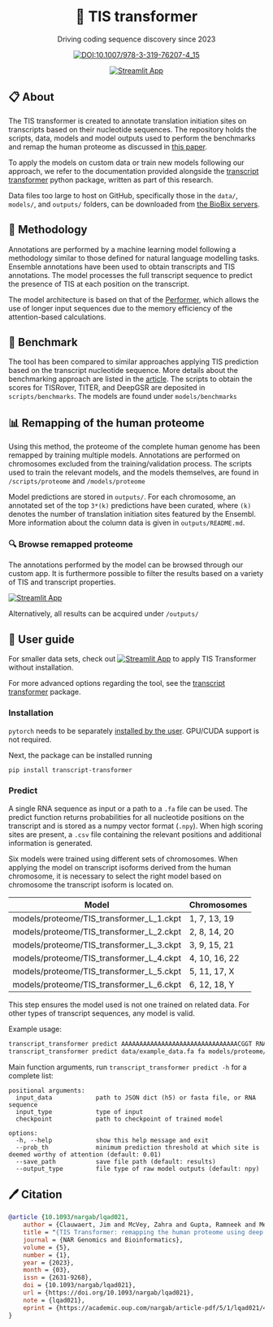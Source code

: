 <div align="center">
<h1>🧬 TIS transformer</h1>

Driving coding sequence discovery since 2023

[![DOI:10.1007/978-3-319-76207-4_15](https://zenodo.org/badge/DOI/10.1007/978-3-319-76207-4_15.svg)](https://doi.org/10.1093/nargab/lqad021)

[![Streamlit App](https://static.streamlit.io/badges/streamlit_badge_black_white.svg)](http://jdcla.ugent.be)
</div>

## 📋 About <a name="about"></a>
The TIS transformer is created to annotate translation initiation sites on transcripts based on their nucleotide sequences. The repository holds the scripts, data, models and model outputs used to perform the benchmarks and remap the human proteome as discussed in [this paper](https://www.biorxiv.org/content/10.1101/2021.11.18.468957v1).

To apply the models on custom data or train new models following our approach, we refer to the documentation provided alongside the [transcript transformer](https://github.com/jdcla/transcript_transformer) python package, written as part of this research.

Data files too large to host on GitHub, specifically those in the `data/`, `models/`, and `outputs/` folders, can be downloaded from [the BioBix servers](http://biobix.be/tis_transformer).
## 🔗 Methodology <a name="methodology"></a>
Annotations are performed by a machine learning model following a methodology similar to those defined for natural language modelling tasks. Ensemble annotations have been used to obtain transcripts and TIS annotations. The model processes the full transcript sequence to predict the presence of TIS at each position on the transcript. 

The model architecture is based on that of the [Performer](https://arxiv.org/abs/2009.14794), which allows the use of longer input sequences due to the memory efficiency of the attention-based calculations.

## 📏 Benchmark <a name="benchmark"></a>

The tool has been compared to similar approaches applying TIS prediction based on the transcript nucleotide sequence. More details about the benchmarking approach are listed in the [article](https://www.biorxiv.org/content/10.1101/2021.11.18.468957v1). The scripts to obtain the scores for TISRover, TITER, and DeepGSR are deposited in `scripts/benchmarks`. The models are found under `models/benchmarks`

## 📊 Remapping of the human proteome <a name="human"></a>

Using this method, the proteome of the complete human genome has been remapped by training multiple models. Annotations are performed on chromosomes excluded from the training/validation process. The scripts used to train the relevant models, and the models themselves, are found in `/scripts/proteome` and `/models/proteome`

Model predictions are stored in `outputs/`. For each chromosome, an annotated set of the top `3*(k)` predictions have been curated, where `(k)` denotes the number of translation initiation sites featured by the Ensembl. More information about the column data is given in `outputs/README.md`.

### 🔍 Browse remapped proteome
The annotations performed by the model can be browsed through our custom app. It is furthermore possible to filter the results based on a variety of TIS and transcript properties. 

[![Streamlit App](https://static.streamlit.io/badges/streamlit_badge_black_white.svg)](http://jdcla.ugent.be)

Alternatively, all results can be acquired under `/outputs/`


## 📖 User guide <a name="userguide"></a>

For smaller data sets, check out [![Streamlit App](https://static.streamlit.io/badges/streamlit_badge_black_white.svg)](http://localhost:8550/TIS_Transformer_Tool) to apply TIS Transformer without installation.

For more advanced options regarding the tool, see the [transcript transformer](https://github.com/jdcla/transcript_transformer) package.

### Installation 

`pytorch` needs to be separately [installed by the user](https://pytorch.org/get-started/locally/). GPU/CUDA support is not required.

Next, the package can be installed running 
```bash
pip install transcript-transformer
```

### Predict

A single RNA sequence as input or a path to a `.fa` file can be used. The predict function returns probabilities for all nucleotide positions on the transcript and is stored as a numpy vector format (`.npy`). When high scoring sites are present, a `.csv` file containing the relevant positions and additional information is generated. 

Six models were trained using different sets of chromosomes. When applying the model on transcript isoforms derived from the human chromosome, it is necessary to select the right model based on chromosome the transcript isoform is located on.

| Model                                    | Chromosomes   |
|------------------------------------------|---------------|
| models/proteome/TIS_transformer_L_1.ckpt | 1, 7, 13, 19  |
| models/proteome/TIS_transformer_L_2.ckpt | 2, 8, 14, 20  |
| models/proteome/TIS_transformer_L_3.ckpt | 3, 9, 15, 21  |
| models/proteome/TIS_transformer_L_4.ckpt | 4, 10, 16, 22 |
| models/proteome/TIS_transformer_L_5.ckpt | 5, 11, 17, X  |
| models/proteome/TIS_transformer_L_6.ckpt | 6, 12, 18, Y  |

This step ensures the model used is not one trained on related data. For other types of transcript sequences, any model is valid.

Example usage:

```bash
transcript_transformer predict AAAAAAAAAAAAAAAAAAAAAAAAAAAAAAAACGGT RNA models/proteome/TIS_transformer_L_1.ckpt
transcript_transformer predict data/example_data.fa fa models/proteome/TIS_transformer_L_2.ckpt
```

Main function arguments, run `transcript_transformer predict -h` for a complete list:

```
positional arguments:
  input_data            path to JSON dict (h5) or fasta file, or RNA sequence
  input_type            type of input
  checkpoint            path to checkpoint of trained model

options:
  -h, --help            show this help message and exit
  --prob_th             minimum prediction threshold at which site is deemed worthy of attention (default: 0.01)
  --save_path           save file path (default: results)
  --output_type         file type of raw model outputs (default: npy)
```

## 🖊️ Citation <a name="citation"></a>
       
```bibtex
@article {10.1093/nargab/lqad021,
    author = {Clauwaert, Jim and McVey, Zahra and Gupta, Ramneek and Menschaert, Gerben},
    title = "{TIS Transformer: remapping the human proteome using deep learning}",
    journal = {NAR Genomics and Bioinformatics},
    volume = {5},
    number = {1},
    year = {2023},
    month = {03},
    issn = {2631-9268},
    doi = {10.1093/nargab/lqad021},
    url = {https://doi.org/10.1093/nargab/lqad021},
    note = {lqad021},
    eprint = {https://academic.oup.com/nargab/article-pdf/5/1/lqad021/49418780/lqad021\_supplemental\_file.pdf},
}
```
